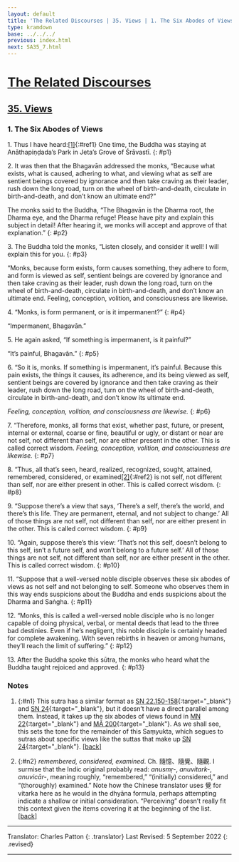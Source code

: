 ```yaml
---
layout: default
title: 'The Related Discourses | 35. Views | 1. The Six Abodes of Views'
type: kramdown
base: ../../../
previous: index.html
next: SA35_7.html
---
```


# [The Related Discourses](../index.html)
## [35. Views](index.html)
### 1. The Six Abodes of Views

1\. Thus I have heard:[\[1\]](#n1){:#ref1} One time, the Buddha was staying at Anāthapiṇḍada’s Park in Jeta’s Grove of Śrāvastī.
{: #p1}

2\. It was then that the Bhagavān addressed the monks, “Because what exists, what is caused, adhering to what, and viewing what as self are sentient beings covered by ignorance and then take craving as their leader, rush down the long road, turn on the wheel of birth-and-death, circulate in birth-and-death, and don’t know an ultimate end?”

The monks said to the Buddha, “The Bhagavān is the Dharma root, the Dharma eye, and the Dharma refuge! Please have pity and explain this subject in detail! After hearing it, we monks will accept and approve of that explanation.”
{: #p2}

3\. The Buddha told the monks, “Listen closely, and consider it well! I will explain this for you.
{: #p3}

“Monks, because form exists, form causes something, they adhere to form, and form is viewed as self, sentient beings are covered by ignorance and then take craving as their leader, rush down the long road, turn on the wheel of birth-and-death, circulate in birth-and-death, and don’t know an ultimate end. Feeling, conception, volition, and consciousness are likewise.

4\. “Monks, is form permanent, or is it impermanent?”
{: #p4}

“Impermanent, Bhagavān.”

5\. He again asked, “If something is impermanent, is it painful?”

“It’s painful, Bhagavān.”
{: #p5}

6\. “So it is, monks. If something is impermanent, it’s painful. Because this pain exists, the things it causes, its adherence, and its being viewed as self, sentient beings are covered by ignorance and then take craving as their leader, rush down the long road, turn on the wheel of birth-and-death, circulate in birth-and-death, and don’t know its ultimate end.

*Feeling, conception, volition, and consciousness are likewise.*
{: #p6}

7\. “Therefore, monks, all forms that exist, whether past, future, or present, internal or external, coarse or fine, beautiful or ugly, or distant or near are not self, not different than self, nor are either present in the other. This is called correct wisdom. *Feeling, conception, volition, and consciousness are likewise.*
{: #p7}

8\. “Thus, all that’s seen, heard, realized, recognized, sought, attained, remembered, considered, or examined[\[2\]](#n2){:#ref2} is not self, not different than self, nor are either present in other. This is called correct wisdom.
{: #p8}

9\. “Suppose there’s a view that says, ‘There’s a self, there’s the world, and there’s this life. They are permanent, eternal, and not subject to change.’ All of those things are not self, not different than self, nor are either present in the other. This is called correct wisdom.
{: #p9}

10\. “Again, suppose there’s this view: ‘That’s not this self, doesn’t belong to this self, isn’t a future self, and won’t belong to a future self.’ All of those things are not self, not different than self, nor are either present in the other. This is called correct wisdom.
{: #p10}

11\. “Suppose that a well-versed noble disciple observes these six abodes of views as not self and not belonging to self. Someone who observes them in this way ends suspicions about the Buddha and ends suspicions about the Dharma and Saṅgha.
{: #p11}

12\. “Monks, this is called a well-versed noble disciple who is no longer capable of doing physical, verbal, or mental deeds that lead to the three bad destinies. Even if he’s negligent, this noble disciple is certainly headed for complete awakening. With seven rebirths in heaven or among humans, they’ll reach the limit of suffering.”
{: #p12}

13\. After the Buddha spoke this sūtra, the monks who heard what the Buddha taught rejoiced and approved.
{: #p13}

### Notes

1. {:#n1} This sutra has a similar format as [SN 22.150-158](https://suttacentral.net/sn22.150){:target="_blank"} and [SN 24](https://suttacentral.net/sn24){:target="_blank"}, but it doesn’t have a direct parallel among them. Instead, it takes up the six abodes of views found in [MN 22](https://suttacentral.net/mn22){:target="_blank"} and [MĀ 200](..\..\madhyama\MA_200.html){:target="_blank"}. As we shall see, this sets the tone for the remainder of this Saṃyukta, which segues to sutras about specific views like the suttas that make up [SN 24](https://suttacentral.net/sn24){:target="_blank"}. [\[back\]](#ref1)

2. {:#n2} *remembered, considered, examined*. Ch. 隨憶、隨覺、隨觀. I surmise that the Indic original probably read: *anusmṛ-*, *anuvitark-*, *anuvicār-*, meaning roughly, “remembered,” “(initially) considered,” and “(thoroughly) examined.” Note how the Chinese translator uses 覺 for vitarka here as he would in the dhyāna formula, perhaps attempting indicate a shallow or initial consideration. “Perceiving” doesn’t really fit this context given the items covering it at the beginning of the list. [\[back\]](#ref2)

---

Translator: Charles Patton
{: .translator}
Last Revised: 5 September 2022
{: .revised}

---